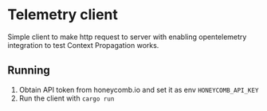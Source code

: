 # Telemetry client

Simple client to make http request to server with enabling opentelemetry integration to test Context Propagation works.

## Running

1. Obtain API token from honeycomb.io and set it as env `HONEYCOMB_API_KEY`
2. Run the client with `cargo run`
